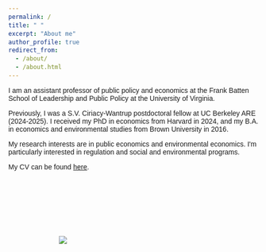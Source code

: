 ```yaml
---
permalink: /
title: " "
excerpt: "About me"
author_profile: true
redirect_from: 
  - /about/
  - /about.html
---
```


<p style="font-family:Arial"> I am an assistant professor of public policy and economics at the Frank Batten School of Leadership and Public Policy at the University of Virginia.</p>

<p style="font-family:Arial"> Previously, I was a S.V. Ciriacy-Wantrup postdoctoral fellow at UC Berkeley ARE (2024-2025). I received my PhD in economics from Harvard in 2024, and my B.A. in economics and environmental studies from Brown University in 2016.</p>

<p style="font-family:Arial"> My research interests are in public economics and environmental economics. I'm particularly interested in regulation and social and environmental programs.</p>

<p style="font-family:Arial"> My CV can be found <a href="http://jenna-anders.github.io/files/Anders_CV_2024.pdf" target="_blank">here</a>.

</p>

<br>

<div id="slideshow-wrapper" style="position: relative; width: 300px; height: 400px; margin: 100px auto; text-align: center;">
  <img class="slide" src="images/fortwitter.jpeg" style="width:100%; height:auto; position:absolute; top:0; left:0; opacity:1; transition: opacity 1s;">
  <img class="slide" src="images/cormorant.JPG" style="width:100%; height:auto; position:absolute; top:0; left:0; opacity:0; transition: opacity 1s;">
  <img class="slide" src="images/bird.jpeg" style="width:100%; height:auto; position:absolute; top:0; left:0; opacity:0; transition: opacity 1s;">
  <img class="slide" src="images/yosemite.jpg" style="width:100%; height:auto; position:absolute; top:0; left:0; opacity:0; transition: opacity 1s;">
  <img class="slide" src="images/yosemite2.JPG" style="width:100%; height:auto; position:absolute; top:0; left:0; opacity:0; transition: opacity 1s;">
  <img class="slide" src="images/otter.JPG" style="width:100%; height:auto; position:absolute; top:0; left:0; opacity:0; transition: opacity 1s;">
</div>

<script>
  const slides = document.querySelectorAll('#slideshow-wrapper .slide');
  let current = 0;

  setInterval(() => {
    slides[current].style.opacity = 0;
    current = (current + 1) % slides.length;
    slides[current].style.opacity = 1;
  }, 5000);
</script>


<br>

